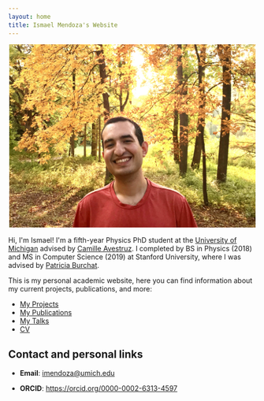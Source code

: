 ```yaml
---
layout: home
title: Ismael Mendoza's Website
---
```


<p align="center">
    <img src="./images/my-picture.jpg" alt="headshot" width="500"/>
</p>

Hi, I'm Ismael! I'm a fifth-year Physics PhD student at the [University of Michigan](https://lsa.umich.edu/physics)
advised by [Camille Avestruz](https://sites.google.com/view/camilleavestruz). I completed by BS in
Physics (2018) and MS in Computer Science (2019) at Stanford University, where I was advised by
[Patricia Burchat](https://profiles.stanford.edu/patricia-burchat).

This is my personal academic website, here you can find information about my current projects,
publications, and more:

- [My Projects](/projects/)
- [My Publications](/publications/)
- [My Talks](/talks/)
- [CV](https://github.com/ismael-mendoza/CV/blob/main/cv.pdf)

## Contact and personal links

- **Email**: <imendoza@umich.edu>

- **ORCID**: <https://orcid.org/0000-0002-6313-4597>
